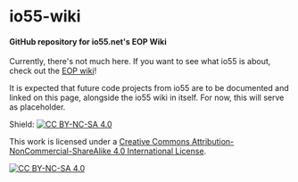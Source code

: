 # io55-wiki
#### GitHub repository for io55.net's EOP Wiki

Currently, there's not much here. If you want to see what io55 is about, check out the [EOP wiki](https://io55.net/wiki/)!

It is expected that future code projects from io55 are to be documented and linked on this page, alongside the io55 wiki in itself. For now, this will serve as placeholder.

Shield: [![CC BY-NC-SA 4.0][cc-by-nc-sa-shield]][cc-by-nc-sa]

This work is licensed under a
[Creative Commons Attribution-NonCommercial-ShareAlike 4.0 International License][cc-by-nc-sa].

[![CC BY-NC-SA 4.0][cc-by-nc-sa-image]][cc-by-nc-sa]

[cc-by-nc-sa]: http://creativecommons.org/licenses/by-nc-sa/4.0/
[cc-by-nc-sa-image]: https://licensebuttons.net/l/by-nc-sa/4.0/88x31.png
[cc-by-nc-sa-shield]: https://img.shields.io/badge/License-CC%20BY--NC--SA%204.0-lightgrey.svg
